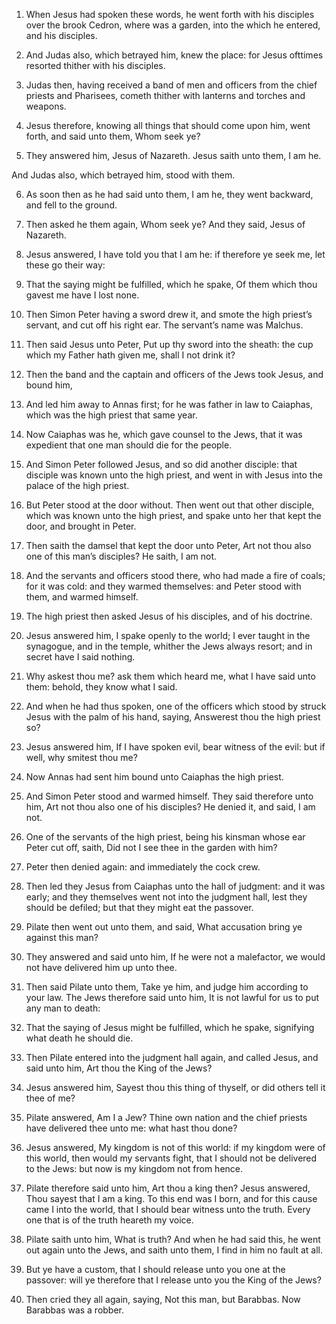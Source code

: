1. When Jesus had spoken these words, he went forth with his
disciples over the brook Cedron, where was a garden, into the which he
entered, and his disciples.

2. And Judas also, which betrayed him, knew the place: for Jesus
ofttimes resorted thither with his disciples.

3. Judas then, having received a band of men and officers from the
chief priests and Pharisees, cometh thither with lanterns and torches
and weapons.

4. Jesus therefore, knowing all things that should come upon him,
went forth, and said unto them, Whom seek ye?

5. They answered him,
Jesus of Nazareth. Jesus saith unto them, I am he.

And Judas also, which betrayed him, stood with them.

6. As soon then as he had said unto them, I am he, they went
backward, and fell to the ground.

7. Then asked he them again, Whom seek ye? And they said, Jesus of
Nazareth.

8. Jesus answered, I have told you that I am he: if therefore ye
seek me, let these go their way:

9. That the saying might be
fulfilled, which he spake, Of them which thou gavest me have I lost
none.

10. Then Simon Peter having a sword drew it, and smote the high
priest’s servant, and cut off his right ear. The servant’s name was
Malchus.

11. Then said Jesus unto Peter, Put up thy sword into the sheath:
the cup which my Father hath given me, shall I not drink it?

12. Then the band and the captain and officers of the Jews took Jesus, and
bound him,

13. And led him away to Annas first; for he was father in
law to Caiaphas, which was the high priest that same year.

14. Now Caiaphas was he, which gave counsel to the Jews, that it was
expedient that one man should die for the people.

15. And Simon Peter followed Jesus, and so did another disciple:
that disciple was known unto the high priest, and went in with Jesus
into the palace of the high priest.

16. But Peter stood at the door without. Then went out that other
disciple, which was known unto the high priest, and spake unto her
that kept the door, and brought in Peter.

17. Then saith the damsel that kept the door unto Peter, Art not
thou also one of this man’s disciples? He saith, I am not.

18. And the servants and officers stood there, who had made a fire
of coals; for it was cold: and they warmed themselves: and Peter stood
with them, and warmed himself.

19. The high priest then asked Jesus of his disciples, and of his
doctrine.

20. Jesus answered him, I spake openly to the world; I ever taught
in the synagogue, and in the temple, whither the Jews always resort;
and in secret have I said nothing.

21. Why askest thou me? ask them which heard me, what I have said
unto them: behold, they know what I said.

22. And when he had thus spoken, one of the officers which stood by
struck Jesus with the palm of his hand, saying, Answerest thou the
high priest so?

23. Jesus answered him, If I have spoken evil, bear
witness of the evil: but if well, why smitest thou me?

24. Now
Annas had sent him bound unto Caiaphas the high priest.

25. And Simon Peter stood and warmed himself. They said therefore
unto him, Art not thou also one of his disciples? He denied it, and
said, I am not.

26. One of the servants of the high priest, being his kinsman whose
ear Peter cut off, saith, Did not I see thee in the garden with him?

27. Peter then denied again: and immediately the cock crew.

28. Then led they Jesus from Caiaphas unto the hall of judgment: and
it was early; and they themselves went not into the judgment hall,
lest they should be defiled; but that they might eat the passover.

29. Pilate then went out unto them, and said, What accusation bring
ye against this man?

30. They answered and said unto him, If he
were not a malefactor, we would not have delivered him up unto thee.

31. Then said Pilate unto them, Take ye him, and judge him according
to your law. The Jews therefore said unto him, It is not lawful for us
to put any man to death:

32. That the saying of Jesus might be
fulfilled, which he spake, signifying what death he should die.

33. Then Pilate entered into the judgment hall again, and called
Jesus, and said unto him, Art thou the King of the Jews?

34. Jesus
answered him, Sayest thou this thing of thyself, or did others tell it
thee of me?

35. Pilate answered, Am I a Jew? Thine own nation and
the chief priests have delivered thee unto me: what hast thou done?

36. Jesus answered, My kingdom is not of this world: if my kingdom
were of this world, then would my servants fight, that I should not be
delivered to the Jews: but now is my kingdom not from hence.

37. Pilate therefore said unto him, Art thou a king then? Jesus
answered, Thou sayest that I am a king. To this end was I born, and
for this cause came I into the world, that I should bear witness unto
the truth. Every one that is of the truth heareth my voice.

38. Pilate saith unto him, What is truth? And when he had said this,
he went out again unto the Jews, and saith unto them, I find in him no
fault at all.

39. But ye have a custom, that I should release unto you one at the
passover: will ye therefore that I release unto you the King of the
Jews?

40. Then cried they all again, saying, Not this man, but
Barabbas. Now Barabbas was a robber.